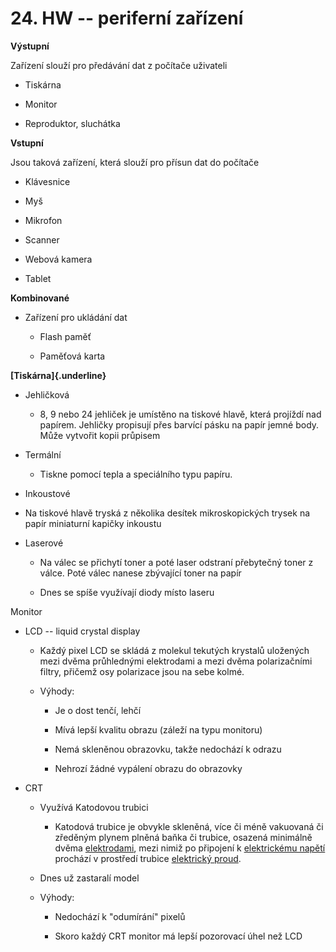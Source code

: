 # 24. HW -- periferní zařízení

**Výstupní**

Zařízení slouží pro předávání dat z počítače uživateli

-   Tiskárna

-   Monitor

-   Reproduktor, sluchátka

**Vstupní**

Jsou taková zařízení, která slouží pro přísun dat do počítače

-   Klávesnice

-   Myš

-   Mikrofon

-   Scanner

-   Webová kamera

-   Tablet

**Kombinované**

-   Zařízení pro ukládání dat

    -   Flash paměť

    -   Paměťová karta

**[Tiskárna]{.underline}**

-   Jehličková

    -   8, 9 nebo 24 jehliček je umístěno na tiskové hlavě, která
        projíždí nad papírem. Jehličky propisují přes barvící pásku na
        papír jemné body. Může vytvořit kopii průpisem

-   Termální

    -   Tiskne pomocí tepla a speciálního typu papíru.

-   Inkoustové

-   Na tiskové hlavě tryská z několika desítek mikroskopických trysek na
    papír miniaturní kapičky inkoustu

-   Laserové

    -   Na válec se přichytí toner a poté laser odstraní přebytečný
        toner z válce. Poté válec nanese zbývající toner na papír

    -   Dnes se spíše využívají diody místo laseru

Monitor

-   LCD -- liquid crystal display

    -   Každý pixel LCD se skládá z molekul tekutých krystalů uložených
        mezi dvěma průhlednými elektrodami a mezi dvěma polarizačními
        filtry, přičemž osy polarizace jsou na sebe kolmé.

    -   Výhody:

        -   Je o dost tenčí, lehčí

        -   Mívá lepší kvalitu obrazu (záleží na typu monitoru)

        -   Nemá skleněnou obrazovku, takže nedochází k odrazu

        -   Nehrozí žádné vypálení obrazu do obrazovky

<!-- -->

-   CRT

    -   Využívá Katodovou trubici

        -   Katodová trubice je obvykle skleněná, více či méně vakuovaná
            či zředěným plynem plněná baňka či trubice, osazená
            minimálně dvěma
            [elektrodami](https://cs.wikipedia.org/wiki/Elektroda), mezi
            nimiž po připojení k [elektrickému
            napětí](https://cs.wikipedia.org/wiki/Elektrick%C3%A9_nap%C4%9Bt%C3%AD)
            prochází v prostředí trubice [elektrický
            proud](https://cs.wikipedia.org/wiki/Elektrick%C3%BD_proud).

    -   Dnes už zastaralí model

    -   Výhody:

        -   Nedochází k "odumírání" pixelů

        -   Skoro každý CRT monitor má lepší pozorovací úhel než LCD
